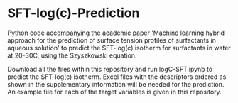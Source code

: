 # SFT-log(c)-Prediction
Python code accompanying the academic paper 'Machine learning hybrid approach for the prediction of surface tension profiles of surfactants in aqueous solution' to predict the SFT-log(c) isotherm for surfactants in water at 20-30C, using the Szyszkowski equation.

Download all the files within this repository and run logC-SFT.ipynb to predict the SFT-log(c) isotherm. Excel files with the descriptors ordered as shown in the supplementary information will be needed for the prediction. An example file for each of the target variables is given in this repository.
